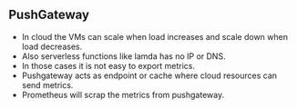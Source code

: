 ## PushGateway
- In cloud the VMs can scale when load increases and scale down when load decreases.
- Also serverless functions like lamda has no IP or DNS.
- In those cases it is not easy to export metrics.
- Pushgateway acts as endpoint or cache where cloud resources can send metrics.
- Prometheus will scrap the metrics from pushgateway.

